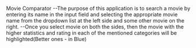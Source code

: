 Movie Comparator 
--The purpose of this application is to search a movie by entering its name in the input field and selecting the appropriate movie name from the dropdown list at the left side and some other movie on the right.
--Once you select movie on both the sides, then the movie with the higher statistics and rating in each of the mentioned categories will be highlighted(Better ones - in Blue)



